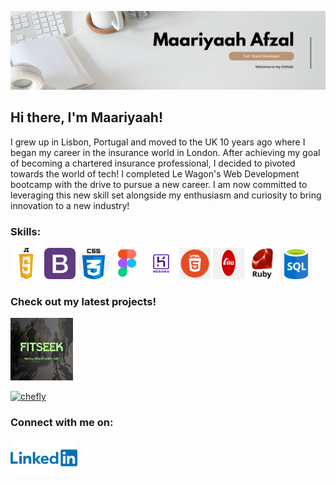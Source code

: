 ![Banner](MaariyaahBanner2.jpg)

## Hi there, I'm Maariyaah!
    
I grew up in Lisbon, Portugal and moved to the UK 10 years ago where I  began my career in the insurance world in London. After achieving my goal of becoming a chartered insurance professional, I decided to pivoted towards the world of tech! I  completed Le Wagon's Web Development bootcamp with the drive to pursue a new career. I am now committed to leveraging this new skill set alongside my enthusiasm and curiosity to bring innovation to a new industry!
    
### Skills:
<div class="image-container">

<img src='https://github.com/Maariyaah/Maariyaah/blob/main/JavaScript-Logo.png' alt='js' height='50' width='50'>
      
<img src='https://github.com/Maariyaah/Maariyaah/blob/main/bootstrap.png' alt='bootstrap' height='50' width='50'>
        
<img src='https://github.com/Maariyaah/Maariyaah/blob/main/css.png' alt='css' height='50' width='50'>
      
<img src='https://github.com/Maariyaah/Maariyaah/blob/main/figma.webp' alt='figma' height='50' width='50'> 
      
<img src='https://github.com/Maariyaah/Maariyaah/blob/main/heroku.png' alt='heroku' height='50' width='50'>
      
<img src='https://github.com/Maariyaah/Maariyaah/blob/main/html.png' alt='html' height='50' width='50'>
      
<img src='https://github.com/Maariyaah/Maariyaah/blob/main/rails.png' alt='rails' height='50' width='50'>
      
<img src='https://github.com/Maariyaah/Maariyaah/blob/main/ruby.jpeg' alt='ruby' height='50' width='50'> 
      
<img src='https://github.com/Maariyaah/Maariyaah/blob/main/sql.png' alt='sql' height='50' width='50'> 
    
</div>

### Check out my latest projects!
<div class="image-container">

[<img src='https://github.com/Maariyaah/Maariyaah/blob/main/Picture%20Metatag.png' alt='fitseek' height='100' width='100'>](https://www.fitseek.co.uk//)

[<img src='https://github.com/Maariyaah/Maariyaah/blob/main/Chefly.png' alt='chefly' height='100' width='100'>](https://cheflybnb-9551dd5074b5.herokuapp.com//)

</div>

### Connect with me on: 
    
[<img src='https://github.com/Maariyaah/Maariyaah/blob/main/linkedin.png' alt='linkedin' height='60'>](https://www.linkedin.com/in/maariyaah-afzal//) 
    
